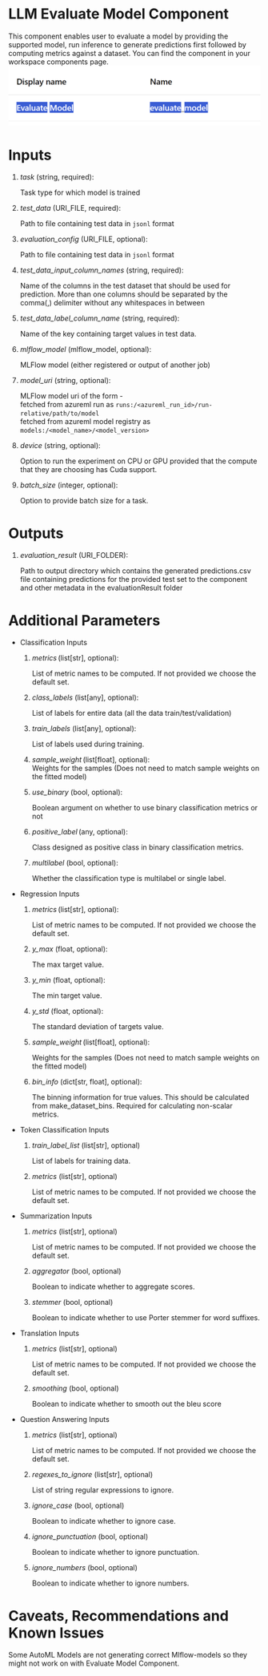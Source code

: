 # LLM Evaluate Model Component
This component enables user to evaluate a model by providing the supported model, run inference to generate predictions first followed by computing metrics against a dataset. You can find the component in your workspace components page. ![as shown in the figure](../images/evaluate_model_component.png)

# Inputs
1. _task_ (string, required):

    Task type for which model is trained
2. _test_data_ (URI_FILE, required):

    Path to file containing test data in `jsonl` format
3. _evaluation_config_ (URI_FILE, optional):

    Path to file containing test data in `jsonl` format
4. _test_data_input_column_names_ (string, required):

    Name of the columns in the test dataset that should be used for prediction. More than one columns should be separated by the comma(,) delimiter without any whitespaces in between
4. _test_data_label_column_name_ (string, required):

    Name of the key containing target values in test data.
5. _mlflow_model_ (mlflow_model, optional):

    MLFlow model (either registered or output of another job)
6. _model_uri_ (string, optional):

    MLFlow model uri of the form - <br>
    fetched from azureml run as `runs:/<azureml_run_id>/run-relative/path/to/model` <br>
    fetched from azureml model registry as `models:/<model_name>/<model_version>`
7. _device_ (string, optional):
    
    Option to run the experiment on CPU or GPU provided that the compute that they are choosing has Cuda support.
8. _batch_size_ (integer, optional):

    Option to provide batch size for a task.

    
# Outputs
1. _evaluation_result_ (URI_FOLDER):

    Path to output directory which contains the generated predictions.csv file containing predictions for the provided test set to the component and other metadata in the evaluationResult folder

# Additional Parameters
- Classification Inputs
    1. _metrics_ (list[str], optional): 

        List of metric names to be computed. If not provided we choose the default set. 
    2. _class_labels_ (list[any], optional): 

        List of labels for entire data (all the data train/test/validation) 
    3. _train_labels_ (list[any], optional): 

        List of labels used during training. 
    4. _sample_weight_ (list[float], optional):  
        Weights for the samples (Does not need to match sample weights on the fitted model) 
    6. _use_binary_ (bool, optional): 

        Boolean argument on whether to use binary classification metrics or not 
    7. _positive_label_ (any, optional):

        Class designed as positive class in binary classification metrics. 
    8. _multilabel_ (bool, optional): 
    
        Whether the classification type is multilabel or single label.

- Regression Inputs
    1. _metrics_ (list[str], optional): 

        List of metric names to be computed. If not provided we choose the default set. 
    2. _y_max_ (float, optional): 

        The max target value. 
    3. _y_min_ (float, optional): 

        The min target value. 
    4. _y_std_ (float, optional): 

        The standard deviation of targets value. 
    5. _sample_weight_ (list[float], optional):

        Weights for the samples (Does not need to match sample weights on the fitted model) 
    6. _bin_info_ (dict[str, float], optional):  

        The binning information for true values. This should be calculated from make_dataset_bins. Required for 
        calculating non-scalar metrics. 

- Token Classification Inputs
    1. _train_label_list_ (list[str], optional)

        List of labels for training data.
    2. _metrics_ (list[str], optional)

        List of metric names to be computed. If not provided we choose the default set. 

- Summarization Inputs
    1. _metrics_ (list[str], optional)

        List of metric names to be computed. If not provided we choose the default set. 
    2. _aggregator_ (bool, optional)

        Boolean to indicate whether to aggregate scores.
    3. _stemmer_ (bool, optional)

         Boolean to indicate whether to use Porter stemmer for word suffixes.

- Translation Inputs
    1. _metrics_ (list[str], optional)

        List of metric names to be computed. If not provided we choose the default set. 
    2. _smoothing_ (bool, optional)

        Boolean to indicate whether to smooth out the bleu score

- Question Answering Inputs
    1. _metrics_ (list[str], optional)

        List of metric names to be computed. If not provided we choose the default set. 
    2. _regexes_to_ignore_ (list[str], optional)

        List of string regular expressions to ignore.
    3. _ignore_case_ (bool, optional)

         Boolean to indicate whether to ignore case.
    4. _ignore_punctuation_ (bool, optional)

         Boolean to indicate whether to ignore punctuation.
    5. _ignore_numbers_ (bool, optional)

         Boolean to indicate whether to ignore numbers.


# Caveats, Recommendations and Known Issues
Some AutoML Models are not generating correct Mlflow-models so they might not work on with Evaluate Model Component. 
